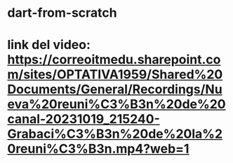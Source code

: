 # dart-from-scratch
# link del video: https://correoitmedu.sharepoint.com/sites/OPTATIVA1959/Shared%20Documents/General/Recordings/Nueva%20reuni%C3%B3n%20de%20canal-20231019_215240-Grabaci%C3%B3n%20de%20la%20reuni%C3%B3n.mp4?web=1
